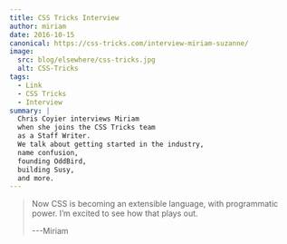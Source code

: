 ```yaml
---
title: CSS Tricks Interview
author: miriam
date: 2016-10-15
canonical: https://css-tricks.com/interview-miriam-suzanne/
image:
  src: blog/elsewhere/css-tricks.jpg
  alt: CSS-Tricks
tags:
  - Link
  - CSS Tricks
  - Interview
summary: |
  Chris Coyier interviews Miriam
  when she joins the CSS Tricks team
  as a Staff Writer.
  We talk about getting started in the industry,
  name confusion,
  founding OddBird,
  building Susy,
  and more.
---
```


> Now CSS is becoming an extensible language,
> with programmatic power.
> I’m excited to see how that plays out.
>
> ---Miriam
